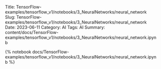 Title: TensorFlow-examples/tensorflow_v1/notebooks/3_NeuralNetworks/neural_network
Slug: TensorFlow-examples/tensorflow_v1/notebooks/3_NeuralNetworks/neural_network
Date: 2023-06-11
Category: AI
Tags: AI
Summary: content/docs/TensorFlow-examples/tensorflow_v1/notebooks/3_NeuralNetworks/neural_network.ipynb

{% notebook docs/TensorFlow-examples/tensorflow_v1/notebooks/3_NeuralNetworks/neural_network.ipynb %}